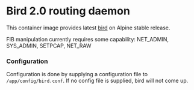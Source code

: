 # Bird 2.0 routing daemon

This container image provides latest [bird](https://bird.network.cz) on Alpine stable release.

FIB manipulation currently requires some capability:
	NET_ADMIN, SYS_ADMIN, SETPCAP, NET_RAW

### Configuration

Configuration is done by supplying a configuration file to
`/app/config/bird.conf`.  If no config file is supplied, bird will not come up.
